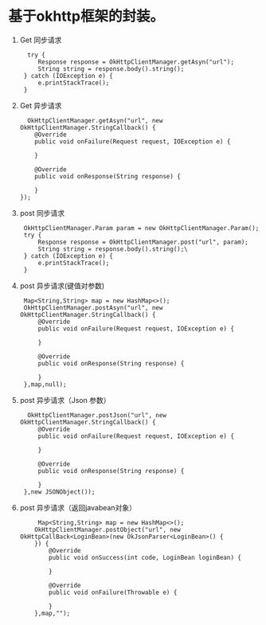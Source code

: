 # 基于okhttp框架的封装。

1. Get 同步请求

		 try {
            Response response = OkHttpClientManager.getAsyn("url");
            String string = response.body().string();
        } catch (IOException e) {
            e.printStackTrace();
        }

2. Get 异步请求

		 OkHttpClientManager.getAsyn("url", new OkHttpClientManager.StringCallback() {
           @Override
           public void onFailure(Request request, IOException e) {
               
           }

           @Override
           public void onResponse(String response) {

           }
       });

3. post 同步请求

		OkHttpClientManager.Param param = new OkHttpClientManager.Param();
        try {
            Response response = OkHttpClientManager.post("url", param);
            String string = response.body().string();\
        } catch (IOException e) {
            e.printStackTrace();
        }

4. post 异步请求(键值对参数)

		Map<String,String> map = new HashMap<>();
        OkHttpClientManager.postAsyn("url", new OkHttpClientManager.StringCallback() {
            @Override
            public void onFailure(Request request, IOException e) {

            }

            @Override
            public void onResponse(String response) {

            }
        },map,null);

5. post 异步请求（Json 参数）

		 OkHttpClientManager.postJson("url", new OkHttpClientManager.StringCallback() {
            @Override
            public void onFailure(Request request, IOException e) {
                
            }

            @Override
            public void onResponse(String response) {

            }
        },new JSONObject());

6. post 异步请求（返回javabean对象）

		    Map<String,String> map = new HashMap<>();
	       OkHttpClientManager.postObject("url", new OkHttpCallBack<LoginBean>(new OkJsonParser<LoginBean>() {
	       }) {
	           @Override
	           public void onSuccess(int code, LoginBean loginBean) {
	
	           }
	
	           @Override
	           public void onFailure(Throwable e) {
	
	           }
	       },map,"");

